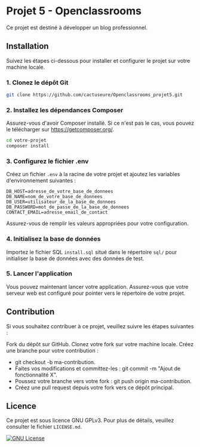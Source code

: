 
# Projet 5 - Openclassrooms

Ce projet est destiné à développer un blog professionnel.


## Installation

Suivez les étapes ci-dessous pour installer et configurer le projet sur votre machine locale.

### 1. Clonez le dépôt Git

```bash
git clone https://github.com/cactuseure/Openclassrooms_projet5.git
```

### 2. Installez les dépendances Composer

Assurez-vous d'avoir Composer installé. Si ce n'est pas le cas, vous pouvez le télécharger sur https://getcomposer.org/.

```bash
cd votre-projet
composer install
```

### 3. Configurez le fichier .env

Créez un fichier `.env` à la racine de votre projet et ajoutez les variables d'environnement suivantes :
```
DB_HOST=adresse_de_votre_base_de_donnees
DB_NAME=nom_de_votre_base_de_donnees
DB_USER=utilisateur_de_la_base_de_donnees
DB_PASSWORD=mot_de_passe_de_la_base_de_donnees
CONTACT_EMAIL=adresse_email_de_contact
```

Assurez-vous de remplir les valeurs appropriées pour votre configuration.

### 4. Initialisez la base de données
Importez le fichier SQL `install.sql` situé dans le répertoire `sql/` pour initialiser la base de données avec des données de test.

### 5. Lancer l'application
Vous pouvez maintenant lancer votre application. Assurez-vous que votre serveur web est configuré pour pointer vers le répertoire de votre projet.
## Contribution

Si vous souhaitez contribuer à ce projet, veuillez suivre les étapes suivantes :

Fork du dépôt sur GitHub.
Clonez votre fork sur votre machine locale.
Créez une branche pour votre contribution :
- git checkout -b ma-contribution.
- Faites vos modifications et committez-les : git commit -m "Ajout de fonctionnalité X".
- Poussez votre branche vers votre fork : git push origin ma-contribution.
- Créez une pull request depuis votre fork vers ce dépôt principal.

## Licence

Ce projet est sous licence GNU GPLv3. Pour plus de détails, veuillez consulter le fichier `LICENSE.md`.

[![GNU License](https://img.shields.io/badge/License-GNU%20GPL-blue)](https://choosealicense.com/licenses/gpl-3.0/)